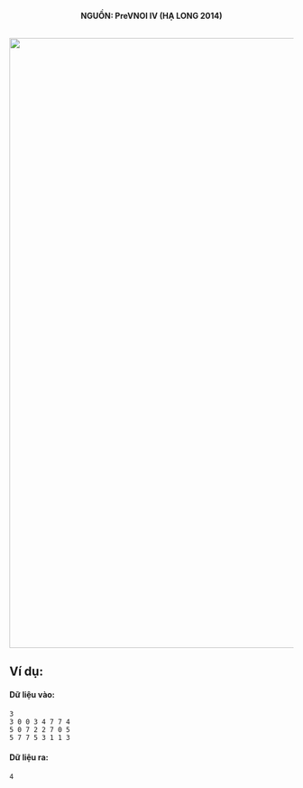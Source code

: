 **<center>NGUỒN: PreVNOI IV (HẠ LONG 2014)</center>**
<br>

<img src="/images/problems/1055/pinpos.svg" width=1080px>

## Ví dụ:
#### Dữ liệu vào:
```
3
3 0 0 3 4 7 7 4
5 0 7 2 2 7 0 5
5 7 7 5 3 1 1 3
```

#### Dữ liệu ra:
```
4
```
